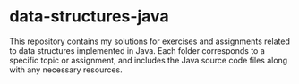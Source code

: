# data-structures-java
This repository contains my solutions for exercises and assignments related to data structures implemented in Java. Each folder corresponds to a specific topic or assignment, and includes the Java source code files along with any necessary resources.

